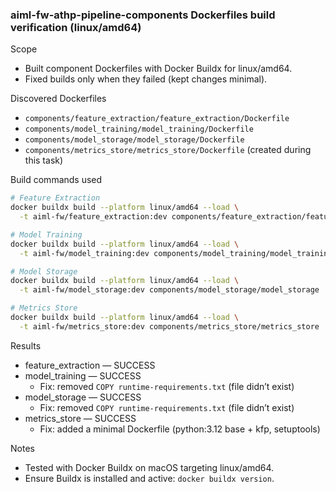 ### aiml-fw-athp-pipeline-components Dockerfiles build verification (linux/amd64)

Scope
- Built component Dockerfiles with Docker Buildx for linux/amd64.
- Fixed builds only when they failed (kept changes minimal).

Discovered Dockerfiles
- `components/feature_extraction/feature_extraction/Dockerfile`
- `components/model_training/model_training/Dockerfile`
- `components/model_storage/model_storage/Dockerfile`
- `components/metrics_store/metrics_store/Dockerfile` (created during this task)

Build commands used
```bash
# Feature Extraction
docker buildx build --platform linux/amd64 --load \
  -t aiml-fw/feature_extraction:dev components/feature_extraction/feature_extraction

# Model Training
docker buildx build --platform linux/amd64 --load \
  -t aiml-fw/model_training:dev components/model_training/model_training

# Model Storage
docker buildx build --platform linux/amd64 --load \
  -t aiml-fw/model_storage:dev components/model_storage/model_storage

# Metrics Store
docker buildx build --platform linux/amd64 --load \
  -t aiml-fw/metrics_store:dev components/metrics_store/metrics_store
```

Results
- feature_extraction — SUCCESS
- model_training — SUCCESS  
  - Fix: removed `COPY runtime-requirements.txt` (file didn’t exist)
- model_storage — SUCCESS  
  - Fix: removed `COPY runtime-requirements.txt` (file didn’t exist)
- metrics_store — SUCCESS  
  - Fix: added a minimal Dockerfile (python:3.12 base + kfp, setuptools)

Notes
- Tested with Docker Buildx on macOS targeting linux/amd64.
- Ensure Buildx is installed and active: `docker buildx version`.

